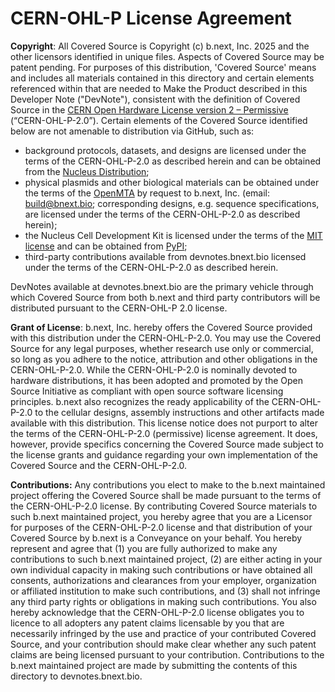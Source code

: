 # CERN-OHL-P License Agreement

**Copyright**: All Covered Source is Copyright (c) b.next, Inc. 2025 and the other licensors identified in unique files. Aspects of Covered Source may be patent pending. For purposes of this distribution, 'Covered Source' means and includes all materials contained in this directory and certain elements referenced within that are needed to Make the Product described in this Developer Note ("DevNote"), consistent with the definition of Covered Source in the [CERN Open Hardware License version 2 – Permissive](https://opensource.org/license/cern-ohl-p) (“CERN-OHL-P-2.0”). Certain elements of the Covered Source identified below are not amenable to distribution via GitHub, such as:

- background protocols, datasets, and designs are licensed under the terms of the CERN-OHL-P-2.0 as described herein and can be obtained from the [Nucleus Distribution](https://nucleus.bnext.bio/); 
- physical plasmids and other biological materials can be obtained under the terms of the [OpenMTA](https://www.openplant.org/openmta) by request to b.next, Inc. (email: build@bnext.bio; corresponding designs, e.g. sequence specifications, are licensed under the terms of the CERN-OHL-P-2.0 as described herein);
- the Nucleus Cell Development Kit is licensed under the terms of the [MIT license](https://opensource.org/license/mit) and can be obtained from [PyPI](https://pypi.org/project/nucleus-cdk/);
- third-party contributions available from devnotes.bnext.bio licensed under the terms of the CERN-OHL-P-2.0 as described herein.

DevNotes available at devnotes.bnext.bio are the primary vehicle through which Covered Source from both b.next and third party contributors will be distributed pursuant to the CERN-OHL-P 2.0 license.


**Grant of License**: b.next, Inc. hereby offers the Covered Source provided with this distribution under the CERN-OHL-P-2.0. You may use the Covered Source for any legal purposes, whether research use only or commercial, so long as you adhere to the notice, attribution and other obligations in the CERN-OHL-P-2.0. While the CERN-OHL-P-2.0 is nominally devoted to hardware distributions, it has been adopted and promoted by the Open Source Initiative as compliant with open source software licensing principles. b.next also recognizes the ready applicability of the CERN-OHL-P-2.0 to the cellular designs, assembly instructions and other artifacts made available with this distribution. This license notice does not purport to alter the terms of the CERN-OHL-P-2.0 (permissive) license agreement. It does, however, provide specifics concerning the Covered Source made subject to the license grants and guidance regarding your own implementation of the Covered Source and the CERN-OHL-P-2.0.

**Contributions:** Any contributions you elect to make to the b.next maintained project offering the Covered Source shall be made pursuant to the terms of the CERN-OHL-P-2.0 license. By contributing Covered Source materials to such b.next maintained project, you hereby agree that you are a Licensor for purposes of the CERN-OHL-P-2.0 license and that distribution of your Covered Source by b.next is a Conveyance on your behalf. You hereby represent and agree that (1) you are fully authorized to make any contributions to such b.next maintained project, (2) are either acting in your own individual capacity in making such contributions or have obtained all consents, authorizations and clearances from your employer, organization or affiliated institution to make such contributions, and (3) shall not infringe any third party rights or obligations in making such contributions. You also hereby acknowledge that the CERN-OHL-P-2.0 license obligates you to licence to all adopters any patent claims licensable by you that are necessarily infringed by the use and practice of your contributed Covered Source, and your contribution should make clear whether any such patent claims are being licensed pursuant to your contribution. Contributions to the b.next maintained project are made by submitting the contents of this directory to devnotes.bnext.bio. 